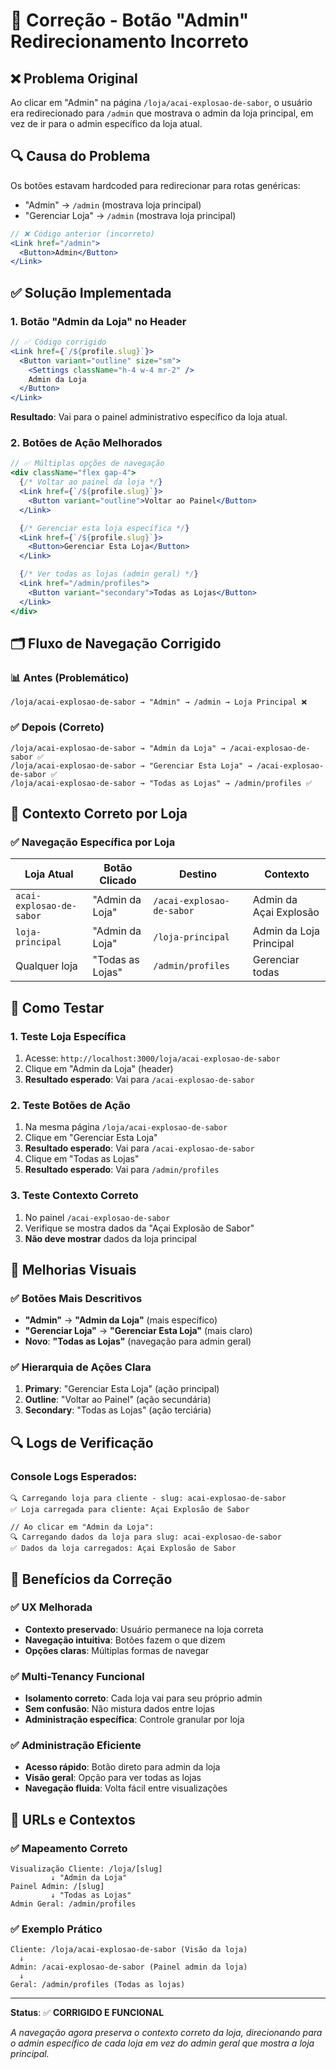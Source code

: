 # 🔧 Correção - Botão "Admin" Redirecionamento Incorreto

## ❌ Problema Original

Ao clicar em "Admin" na página `/loja/acai-explosao-de-sabor`, o usuário era redirecionado para `/admin` que mostrava o admin da loja principal, em vez de ir para o admin específico da loja atual.

## 🔍 Causa do Problema

Os botões estavam hardcoded para redirecionar para rotas genéricas:

- "Admin" → `/admin` (mostrava loja principal)
- "Gerenciar Loja" → `/admin` (mostrava loja principal)

```jsx
// ❌ Código anterior (incorreto)
<Link href="/admin">
  <Button>Admin</Button>
</Link>
```

## ✅ Solução Implementada

### 1. **Botão "Admin da Loja" no Header**

```jsx
// ✅ Código corrigido
<Link href={`/${profile.slug}`}>
  <Button variant="outline" size="sm">
    <Settings className="h-4 w-4 mr-2" />
    Admin da Loja
  </Button>
</Link>
```

**Resultado**: Vai para o painel administrativo específico da loja atual.

### 2. **Botões de Ação Melhorados**

```jsx
// ✅ Múltiplas opções de navegação
<div className="flex gap-4">
  {/* Voltar ao painel da loja */}
  <Link href={`/${profile.slug}`}>
    <Button variant="outline">Voltar ao Painel</Button>
  </Link>

  {/* Gerenciar esta loja específica */}
  <Link href={`/${profile.slug}`}>
    <Button>Gerenciar Esta Loja</Button>
  </Link>

  {/* Ver todas as lojas (admin geral) */}
  <Link href="/admin/profiles">
    <Button variant="secondary">Todas as Lojas</Button>
  </Link>
</div>
```

## 🗂️ Fluxo de Navegação Corrigido

### 📊 Antes (Problemático)

```
/loja/acai-explosao-de-sabor → "Admin" → /admin → Loja Principal ❌
```

### ✅ Depois (Correto)

```
/loja/acai-explosao-de-sabor → "Admin da Loja" → /acai-explosao-de-sabor ✅
/loja/acai-explosao-de-sabor → "Gerenciar Esta Loja" → /acai-explosao-de-sabor ✅
/loja/acai-explosao-de-sabor → "Todas as Lojas" → /admin/profiles ✅
```

## 🎯 Contexto Correto por Loja

### ✅ Navegação Específica por Loja

| Loja Atual               | Botão Clicado    | Destino                   | Contexto                |
| ------------------------ | ---------------- | ------------------------- | ----------------------- |
| `acai-explosao-de-sabor` | "Admin da Loja"  | `/acai-explosao-de-sabor` | Admin da Açai Explosão  |
| `loja-principal`         | "Admin da Loja"  | `/loja-principal`         | Admin da Loja Principal |
| Qualquer loja            | "Todas as Lojas" | `/admin/profiles`         | Gerenciar todas         |

## 🧪 Como Testar

### 1. **Teste Loja Específica**

1. Acesse: `http://localhost:3000/loja/acai-explosao-de-sabor`
2. Clique em "Admin da Loja" (header)
3. **Resultado esperado**: Vai para `/acai-explosao-de-sabor`

### 2. **Teste Botões de Ação**

1. Na mesma página `/loja/acai-explosao-de-sabor`
2. Clique em "Gerenciar Esta Loja"
3. **Resultado esperado**: Vai para `/acai-explosao-de-sabor`
4. Clique em "Todas as Lojas"
5. **Resultado esperado**: Vai para `/admin/profiles`

### 3. **Teste Contexto Correto**

1. No painel `/acai-explosao-de-sabor`
2. Verifique se mostra dados da "Açai Explosão de Sabor"
3. **Não deve mostrar** dados da loja principal

## 🎨 Melhorias Visuais

### ✅ Botões Mais Descritivos

- **"Admin"** → **"Admin da Loja"** (mais específico)
- **"Gerenciar Loja"** → **"Gerenciar Esta Loja"** (mais claro)
- **Novo**: **"Todas as Lojas"** (navegação para admin geral)

### ✅ Hierarquia de Ações Clara

1. **Primary**: "Gerenciar Esta Loja" (ação principal)
2. **Outline**: "Voltar ao Painel" (ação secundária)
3. **Secondary**: "Todas as Lojas" (ação terciária)

## 🔍 Logs de Verificação

### Console Logs Esperados:

```
🔍 Carregando loja para cliente - slug: acai-explosao-de-sabor
✅ Loja carregada para cliente: Açai Explosão de Sabor

// Ao clicar em "Admin da Loja":
🔍 Carregando dados da loja para slug: acai-explosao-de-sabor
✅ Dados da loja carregados: Açai Explosão de Sabor
```

## 🌟 Benefícios da Correção

### ✅ UX Melhorada

- **Contexto preservado**: Usuário permanece na loja correta
- **Navegação intuitiva**: Botões fazem o que dizem
- **Opções claras**: Múltiplas formas de navegar

### ✅ Multi-Tenancy Funcional

- **Isolamento correto**: Cada loja vai para seu próprio admin
- **Sem confusão**: Não mistura dados entre lojas
- **Administração específica**: Controle granular por loja

### ✅ Administração Eficiente

- **Acesso rápido**: Botão direto para admin da loja
- **Visão geral**: Opção para ver todas as lojas
- **Navegação fluida**: Volta fácil entre visualizações

## 🎯 URLs e Contextos

### ✅ Mapeamento Correto

```
Visualização Cliente: /loja/[slug]
         ↓ "Admin da Loja"
Painel Admin: /[slug]
         ↓ "Todas as Lojas"
Admin Geral: /admin/profiles
```

### ✅ Exemplo Prático

```
Cliente: /loja/acai-explosao-de-sabor (Visão da loja)
  ↓
Admin: /acai-explosao-de-sabor (Painel admin da loja)
  ↓
Geral: /admin/profiles (Todas as lojas)
```

---

**Status**: ✅ **CORRIGIDO E FUNCIONAL**

_A navegação agora preserva o contexto correto da loja, direcionando para o admin específico de cada loja em vez do admin geral que mostra a loja principal._
